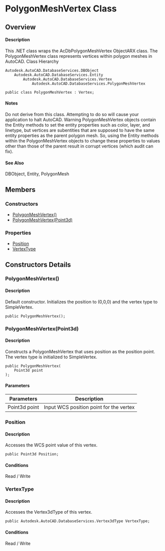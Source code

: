# PolygonMeshVertex Class

## Overview

#### Description
This .NET class wraps the AcDbPolygonMeshVertex ObjectARX class. 
The PolygonMeshVertex class represents vertices within polygon meshes in AutoCAD.
Class Hierarchy
```text
Autodesk.AutoCAD.DatabaseServices.DBObject
    Autodesk.AutoCAD.DatabaseServices.Entity
        Autodesk.AutoCAD.DatabaseServices.Vertex
            Autodesk.AutoCAD.DatabaseServices.PolygonMeshVertex
```

```text
public class PolygonMeshVertex : Vertex;
```

#### Notes
Do not derive from this class. Attempting to do so will cause your application to halt AutoCAD.
Warning
PolygonMeshVertex objects contain the Entity methods to set the entity properties such as color, layer, and linetype, but vertices are subentities that are supposed to have the same entity properties as the parent polygon mesh. So, using the Entity methods within the PolygonMeshVertex objects to change these properties to values other than those of the parent result in corrupt vertices (which audit can fix).
#### See Also
DBObject, Entity, PolygonMesh

## Members

### Constructors

- [PolygonMeshVertex()](#polygonmeshvertex())
- [PolygonMeshVertex(Point3d)](#polygonmeshvertex(point3d))

### Properties

- [Position](#position)
- [VertexType](#vertextype)


## Constructors Details

### PolygonMeshVertex()

#### Description
Default constructor. Initializes the position to (0,0,0) and the vertex type to SimpleVertex.
```text
public PolygonMeshVertex();
```

### PolygonMeshVertex(Point3d)

#### Description
Constructs a PolygonMeshVertex that uses position as the position point. The vertex type is initialized to SimpleVertex.
```text
public PolygonMeshVertex(
    Point3d point
);
```

#### Parameters
| Parameters | Description |
| --- | --- |
| Point3d point | Input WCS position point for the vertex |

### Position

#### Description
Accesses the WCS point value of this vertex.
```text
public Point3d Position;
```

#### Conditions
Read / Write
### VertexType

#### Description
Accesses the Vertex3dType of this vertex.
```text
public Autodesk.AutoCAD.DatabaseServices.Vertex3dType VertexType;
```

#### Conditions
Read / Write